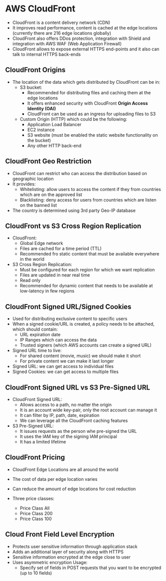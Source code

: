 # AWS CloudFront

- CloudFront is a content delivery network (CDN)
- It improves read performance, content is cached at the edge locations (currently there are 216 edge locations globally)
- CloudFront also offers DDos protection, integration with Shield and integration with AWS WAF (Web Application Firewall)
- CloudFront allows to expose external HTTPS end-points and it also can talk to internal HTTPS back-ends

## CloudFront Origins

- The location of the data which gets distributed by CloudFront can be in:
    - S3 bucket:
        - Recommended for distributing files and caching them at the edge locations
        - It offers enhanced security with CloudFront **Origin Access Identity (OAI)**
        - CloudFront can be used as an ingress for uploading files to S3
    - Custom Origin (HTTP) which could be the following:
        - Application Load Balancer
        - EC2 instance
        - S3 website (must be enabled the static website functionality on the bucket)
        - Any other HTTP back-end

## CloudFront Geo Restriction

- CloudFront can restrict who can access the distribution based on geographic location
- It provides:
    - Whitelisting: allow users to access the content if they from countries which are on the approved list
    - Blacklisting: deny access for users from countries which are listen on the banned list
- The country is determined using 3rd party Geo-IP database

## CloudFront vs S3 Cross Region Replication

- CloudFront:
    - Global Edge network
    - Files are cached for a time period (TTL)
    - Recommended fro static content that must be available everywhere in the world
- S3 Cross Region Replication:
    - Must be configured for each region for which we want replication
    - Files are updated in near real time
    - Read only
    - Recommended for dynamic content that needs to be available at low-latency in few regions

## CloudFront Signed URL/Signed Cookies

- Used for distributing exclusive content to specific users
- When a signed cookie/URL is created, a policy needs to be attached, which should contain:
    - URL expiration date
    - IP Ranges which can access the data
    - Trusted signers (which AWS accounts can create a signed URL)
- Signed URL time to live:
    - For shared content (movie, music) we should make it short
    - For private content we can make it last longer
- Signed URL: we can get access to individual files
- Signed Cookies: we can get access to multiple files

## CloudFront Signed URL vs S3 Pre-Signed URL

- CloudFront Signed URL:
    - Allows access to a path, no matter the origin
    - It is an account wide key-pair, only the root account can manage it
    - It can filter by IP, path, date, expiration
    - We can leverage all the CloudFront caching features
- S3 Pre-Signed URL:
    - It issues requests as the person whe pre-signed the URL
    - It uses the IAM key of the signing IAM principal
    - It has a limited lifetime

## CloudFront Pricing

- CloudFront Edge Locations are all around the world
- The cost of data per edge location varies

- Can reduce the amount of edge locations for cost reduction
- Three price classes:
    * Price Class All
    * Price Class 200
    * Price Class 100

## Cloud Front Field Level Encryption
* Protects user sensitive information through application stack
* Adds an additional layer of security along with HTTPS
* Sensitive information encrypted at the edge close to user
* Uses asymmetric encryption
Usage:
    * Specify set of fields in POST requests that you want to be encrypted (up to 10 fields)

